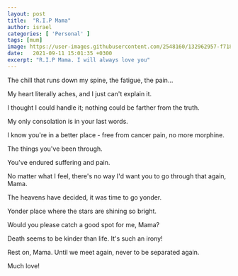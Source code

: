 ```yaml
---
layout: post
title:  "R.I.P Mama"
author: israel
categories: [ 'Personal' ]
tags: [mum]
image: https://user-images.githubusercontent.com/2548160/132962957-f7187af1-408f-488b-9df6-c081a091ccc4.jpeg
date:   2021-09-11 15:01:35 +0300
excerpt: "R.I.P Mama. I will always love you"
---
```


The chill that runs down my spine, the fatigue, the pain...

My heart literally aches, and I just can't explain it. 

I thought I could handle it; nothing could be farther from the truth. 

My only consolation is in your last words. 

I know you're in a better place - free from cancer pain, no more morphine. 

The things you've been through.

You've endured suffering and pain.

No matter what I feel, there's no way I'd want you to go through that again, Mama. 

The heavens have decided, it was time to go yonder. 

Yonder place where the stars are shining so bright. 

Would you please catch a good spot for me, Mama? 

Death seems to be kinder than life. It's such an irony! 

Rest on, Mama. Until we meet again, never to be separated again. 

Much love! 